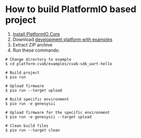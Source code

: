 How to build PlatformIO based project
=====================================

1. [Install PlatformIO Core](https://docs.platformio.org/page/core.html)
2. Download [development platform with examples](https://github.com/capabilities-limited/platform-cva6/archive/develop.zip)
3. Extract ZIP archive
4. Run these commands:

```shell
# Change directory to example
$ cd platform-cva6/examples/cva6-sdk_uart-hello

# Build project
$ pio run

# Upload firmware
$ pio run --target upload

# Build specific environment
$ pio run -e genesysii

# Upload firmware for the specific environment
$ pio run -e genesysii --target upload

# Clean build files
$ pio run --target clean
```
